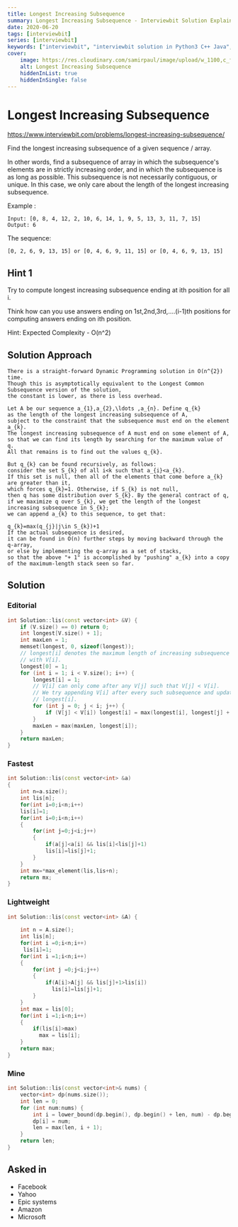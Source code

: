 ```yaml
---
title: Longest Increasing Subsequence
summary: Longest Increasing Subsequence - Interviewbit Solution Explained
date: 2020-06-20
tags: [interviewbit]
series: [interviewbit]
keywords: ["interviewbit", "interviewbit solution in Python3 C++ Java", "Longest Increasing Subsequence Solution Explained"]
cover:
    image: https://res.cloudinary.com/samirpaul/image/upload/w_1100,c_fit,co_rgb:FFFFFF,l_text:Arial_75_bold:Longest Increasing Subsequence - Solution Explained/problem-solving.webp
    alt: Longest Increasing Subsequence
    hiddenInList: true
    hiddenInSingle: false
---
```


# Longest Increasing Subsequence

https://www.interviewbit.com/problems/longest-increasing-subsequence/

Find the longest increasing subsequence of a given sequence / array.

In other words, find a subsequence of array in which the subsequence's elements are in strictly increasing order, and in which the subsequence is as long as possible. 
This subsequence is not necessarily contiguous, or unique.
In this case, we only care about the length of the longest increasing subsequence.

Example :

```
Input: [0, 8, 4, 12, 2, 10, 6, 14, 1, 9, 5, 13, 3, 11, 7, 15]
Output: 6
```

The sequence: 
```
[0, 2, 6, 9, 13, 15] or [0, 4, 6, 9, 11, 15] or [0, 4, 6, 9, 13, 15]
```

## Hint 1

Try to compute longest increasing subsequence ending at ith position for all i.

Think how can you use answers ending on 1st,2nd,3rd,....(i-1)th positions for computing answers ending on ith position.

Hint: Expected Complexity - O(n^2)

## Solution Approach

```
There is a straight-forward Dynamic Programming solution in O(n^{2}) time.
Though this is asymptotically equivalent to the Longest Common Subsequence version of the solution,
the constant is lower, as there is less overhead.

Let A be our sequence a_{1},a_{2},\ldots ,a_{n}. Define q_{k}
as the length of the longest increasing subsequence of A,
subject to the constraint that the subsequence must end on the element a_{k}.
The longest increasing subsequence of A must end on some element of A,
so that we can find its length by searching for the maximum value of q.
All that remains is to find out the values q_{k}.

But q_{k} can be found recursively, as follows:
consider the set S_{k} of all i<k such that a_{i}<a_{k}.
If this set is null, then all of the elements that come before a_{k} are greater than it,
which forces q_{k}=1. Otherwise, if S_{k} is not null,
then q has some distribution over S_{k}. By the general contract of q,
if we maximize q over S_{k}, we get the length of the longest increasing subsequence in S_{k};
we can append a_{k} to this sequence, to get that:

q_{k}=max(q_{j}|j\in S_{k})+1
If the actual subsequence is desired,
it can be found in O(n) further steps by moving backward through the q-array,
or else by implementing the q-array as a set of stacks,
so that the above "+ 1" is accomplished by "pushing" a_{k} into a copy of the maximum-length stack seen so far.
```

## Solution
### Editorial
```cpp
int Solution::lis(const vector<int> &V) {
    if (V.size() == 0) return 0;
    int longest[V.size() + 1];
    int maxLen = 1;
    memset(longest, 0, sizeof(longest));
    // longest[i] denotes the maximum length of increasing subsequence that ends
    // with V[i].
    longest[0] = 1;
    for (int i = 1; i < V.size(); i++) {
        longest[i] = 1;
        // V[i] can only come after any V[j] such that V[j] < V[i].
        // We try appending V[i] after every such subsequence and update our
        // longest[i].
        for (int j = 0; j < i; j++) {
            if (V[j] < V[i]) longest[i] = max(longest[i], longest[j] + 1);
        }
        maxLen = max(maxLen, longest[i]);
    }
    return maxLen;
}
```

### Fastest
```cpp
int Solution::lis(const vector<int> &a) 
{
    int n=a.size();
    int lis[n];
    for(int i=0;i<n;i++)
    lis[i]=1;
    for(int i=0;i<n;i++)
    {
        for(int j=0;j<i;j++)
        {
            if(a[j]<a[i] && lis[i]<lis[j]+1)
            lis[i]=lis[j]+1;
        }
    }
    int mx=*max_element(lis,lis+n);
    return mx;
}
```

### Lightweight
```cpp
int Solution::lis(const vector<int> &A) {
    
    int n = A.size();
    int lis[n];
    for(int i =0;i<n;i++)
     lis[i]=1;
    for(int i =1;i<n;i++)
    {
        for(int j =0;j<i;j++)
        {
            if(A[i]>A[j] && lis[j]+1>lis[i])
              lis[i]=lis[j]+1;
        }
    }
    int max = lis[0];
    for(int i =1;i<n;i++)
    {
        if(lis[i]>max)
          max = lis[i];
    }
    return max;
}
```

### Mine
```cpp
int Solution::lis(const vector<int>& nums) {
    vector<int> dp(nums.size());
    int len = 0;
    for (int num:nums) {
        int i = lower_bound(dp.begin(), dp.begin() + len, num) - dp.begin();
        dp[i] = num;
        len = max(len, i + 1);
    }
    return len;
}
```

## Asked in

* Facebook
* Yahoo
* Epic systems
* Amazon
* Microsoft


